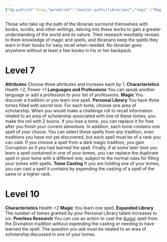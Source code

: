 ```yaml
---
{"dg-publish":true,"permalink":"/master-paths/librarian/","tags":["Magic"]}
---
```


Those who take up the path of the librarian surround themselves with books, scrolls, and other writings, delving into these works to gain a greater understanding of the world and its nature. Their research inevitably reveals to
them knowledge of magic and spells, and librarians keep the spells they learn in their books for easy recall when needed.
No librarian goes anywhere without at least a few books in his or her backpack.
# Level 7
**Attributes** Choose three attributes and increase each by 1.
**Characteristics** Health +2, Power +1
**Languages and Professions** You can speak another language or add a profession to your list of professions.
**Magic** You discover a tradition or you learn one spell.
**Personal Library** You have three tomes filled with secret lore.
For each tome, choose one area of scholarship. When you would make a challenge roll to recall information related to an area of scholarship associated with one of these tomes, you make the roll with 2 boons. If you lose a tome, you can replace it for free after you finish your current adventure.
In addition, each tome contains one spell of your choice.
You can select these spells from any tradition, even traditions you have not yet discovered, but each spell must be of a rank you can cast. If you choose a spell from a dark magic tradition, you gain Corruption as if you had learned the spell. Finally, if at some later time you learn a spell contained in one of your tomes, you can replace the duplicate spell in your tome with a different one, subject to the normal rules for filling your tomes with spells.
**Tome Casting** If you are holding one of your tomes, you can cast a spell it contains by expending the casting of a spell of the same or a higher rank.
# Level 10
**Characteristics** Health +2
**Magic** You learn one spell.
**Expanded Library** The number of tomes granted by your Personal Library talent increases to six.
**Peerless Research** You can use an action to cast the [Augur](https://sotdl-database.vercel.app/spells/divination/augur/) spell from the Divination tradition without expending the casting or needing to have learned the spell. The question you ask must be related to an area of scholarship discussed in one of your tomes.